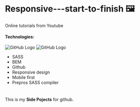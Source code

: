 # Responsive---start-to-finish :framed_picture:
Online tutorials from Youtube

#### Technologies:
![GitHub Logo](https://github.com/ramunasnognys/images/blob/master/icons/HTML-50.png)
![GitHub Logo](https://github.com/ramunasnognys/images/blob/master/icons/css-50.png)
* SASS
* BEM
* Github
* Responsive design
* Mobile first
* Prepros SASS compiler

#
This is my **Side Pojects** for github.

